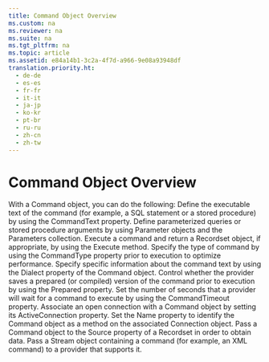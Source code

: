 ```yaml
---
title: Command Object Overview
ms.custom: na
ms.reviewer: na
ms.suite: na
ms.tgt_pltfrm: na
ms.topic: article
ms.assetid: e84a14b1-3c2a-4f7d-a966-9e08a93948df
translation.priority.ht: 
  - de-de
  - es-es
  - fr-fr
  - it-it
  - ja-jp
  - ko-kr
  - pt-br
  - ru-ru
  - zh-cn
  - zh-tw
---
```

# Command Object Overview
<?xml version="1.0" encoding="utf-8"?>
<developerReferenceWithoutSyntaxDocument xmlns="http://ddue.schemas.microsoft.com/authoring/2003/5" xmlns:xlink="http://www.w3.org/1999/xlink" xmlns:xsi="http://www.w3.org/2001/XMLSchema-instance" xsi:schemaLocation="http://ddue.schemas.microsoft.com/authoring/2003/5 http://dduestorage.blob.core.windows.net/ddueschema/developer.xsd">
  <introduction>
    <para>With a <legacyBold>Command</legacyBold> object, you can do the following:  </para>
    <list class="bullet">
      <listItem>
        <para>Define the executable text of the command (for example, a SQL statement or a stored procedure) by using the <legacyBold>CommandText</legacyBold> property.</para>
      </listItem>
      <listItem>
        <para>Define parameterized queries or stored procedure arguments by using <legacyBold>Parameter</legacyBold> objects and the <legacyBold>Parameters</legacyBold> collection.</para>
      </listItem>
      <listItem>
        <para>Execute a command and return a <legacyBold>Recordset</legacyBold> object, if appropriate, by using the <legacyBold>Execute</legacyBold> method.</para>
      </listItem>
      <listItem>
        <para>Specify the type of command by using the <legacyBold>CommandType</legacyBold> property prior to execution to optimize performance.</para>
      </listItem>
      <listItem>
        <para>Specify specific information about the command text by using the <legacyBold>Dialect</legacyBold> property of the <legacyBold>Command</legacyBold> object.</para>
      </listItem>
      <listItem>
        <para>Control whether the provider saves a prepared (or compiled) version of the command prior to execution by using the <legacyBold>Prepared</legacyBold> property.</para>
      </listItem>
      <listItem>
        <para>Set the number of seconds that a provider will wait for a command to execute by using the <legacyBold>CommandTimeout</legacyBold> property.</para>
      </listItem>
      <listItem>
        <para>Associate an open connection with a <legacyBold>Command</legacyBold> object by setting its <legacyBold>ActiveConnection</legacyBold> property.</para>
      </listItem>
      <listItem>
        <para>Set the <legacyBold>Name</legacyBold> property to identify the <legacyBold>Command</legacyBold> object as a method on the associated <legacyBold>Connection</legacyBold> object.</para>
      </listItem>
      <listItem>
        <para>Pass a <legacyBold>Command</legacyBold> object to the <legacyBold>Source</legacyBold> property of a <legacyBold>Recordset</legacyBold> in order to obtain data.</para>
      </listItem>
      <listItem>
        <para>Pass a <legacyBold>Stream</legacyBold> object containing a command (for example, an XML command) to a provider that supports it.</para>
      </listItem>
    </list>
  </introduction>
  <relatedTopics />
</developerReferenceWithoutSyntaxDocument>